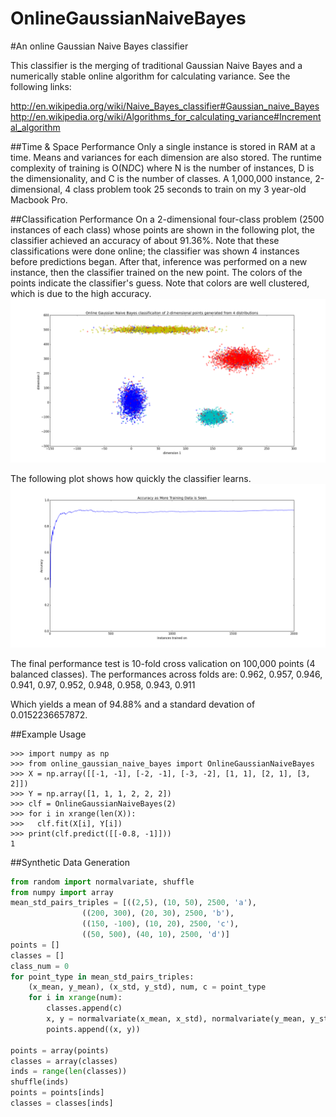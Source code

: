 OnlineGaussianNaiveBayes
========================

#An online Gaussian Naive Bayes classifier

This classifier is the merging of traditional Gaussian Naive Bayes and a numerically stable online algorithm for calculating variance. See the following links:

http://en.wikipedia.org/wiki/Naive_Bayes_classifier#Gaussian_naive_Bayes
http://en.wikipedia.org/wiki/Algorithms_for_calculating_variance#Incremental_algorithm

##Time & Space Performance
Only a single instance is stored in RAM at a time. Means and variances for each dimension are also stored. The runtime complexity of training is O(N*D*C) where N is the number of instances, D is the dimensionality, and C is the number of classes. A 1,000,000 instance, 2-dimensional, 4 class problem took 25 seconds to train on my 3 year-old Macbook Pro.

##Classification Performance
On a 2-dimensional four-class problem (2500 instances of each class) whose points are shown in the following plot, the classifier achieved an accuracy of about 91.36%. Note that these classifications were done online; the classifier was shown 4 instances before predictions began. After that, inference was performed on a new instance, then the classifier trained on the new point. The colors of the points indicate the classifier's guess. Note that colors are well clustered, which is due to the high accuracy.
![](https://raw.githubusercontent.com/AWNystrom/OnlineGaussianNaiveBayes/master/images/class_plots.png?token=1478067__eyJzY29wZSI6IlJhd0Jsb2I6QVdOeXN0cm9tL09ubGluZUdhdXNzaWFuTmFpdmVCYXllcy9tYXN0ZXIvaW1hZ2VzL2NsYXNzX3Bsb3RzLnBuZyIsImV4cGlyZXMiOjE0MDkxMTY1ODB9--6f8e1b1e96f5695f02e1282fd13292f52a522afb)

The following plot shows how quickly the classifier learns.
![](https://raw.githubusercontent.com/AWNystrom/OnlineGaussianNaiveBayes/master/images/accuracy_over_time.png?token=1478067__eyJzY29wZSI6IlJhd0Jsb2I6QVdOeXN0cm9tL09ubGluZUdhdXNzaWFuTmFpdmVCYXllcy9tYXN0ZXIvaW1hZ2VzL2FjY3VyYWN5X292ZXJfdGltZS5wbmciLCJleHBpcmVzIjoxNDA5MTE2NTc2fQ%3D%3D--4082d35979b7c304530774219e91c5dc275869c0)


The final performance test is 10-fold cross valication on 100,000 points (4 balanced classes). The performances across folds are: 0.962, 0.957, 0.946, 0.941, 0.97, 0.952, 0.948, 0.958, 0.943, 0.911

Which yields a mean of 94.88% and a standard devation of 0.0152236657872.

##Example Usage
```
>>> import numpy as np
>>> from online_gaussian_naive_bayes import OnlineGaussianNaiveBayes
>>> X = np.array([[-1, -1], [-2, -1], [-3, -2], [1, 1], [2, 1], [3, 2]])
>>> Y = np.array([1, 1, 1, 2, 2, 2])
>>> clf = OnlineGaussianNaiveBayes(2)
>>> for i in xrange(len(X)):
>>>   clf.fit(X[i], Y[i])
>>> print(clf.predict([[-0.8, -1]]))
1
```

##Synthetic Data Generation
```python
from random import normalvariate, shuffle
from numpy import array
mean_std_pairs_triples = [((2,5), (10, 50), 2500, 'a'), 
				((200, 300), (20, 30), 2500, 'b'),
				((150, -100), (10, 20), 2500, 'c'),
				((50, 500), (40, 10), 2500, 'd')]
points = []
classes = []
class_num = 0
for point_type in mean_std_pairs_triples:
	(x_mean, y_mean), (x_std, y_std), num, c = point_type
	for i in xrange(num):
		classes.append(c)
		x, y = normalvariate(x_mean, x_std), normalvariate(y_mean, y_std)
		points.append((x, y))

points = array(points)
classes = array(classes)
inds = range(len(classes))
shuffle(inds)
points = points[inds]
classes = classes[inds]
```
